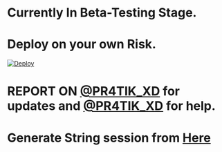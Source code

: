 # Currently In Beta-Testing Stage.

# Deploy on your own Risk.


[![Deploy](https://www.herokucdn.com/deploy/button.svg)](https://heroku.com/deploy?template=https://github.com/spraygod12/VcBot)  


# REPORT ON [@PR4TIK_XD](https://t.me/PR4TIK_XD) for updates and [@PR4TIK_XD](https://t.me/PR4TIK_XD) for help.


# Generate String session from [Here](https://repl.it/@subinps/getStringName)

